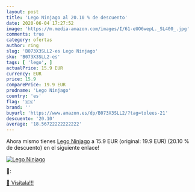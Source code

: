 ```yaml
---
layout: post
title: 'Lego Ninjago al 20.10 % de descuento'
date: 2020-06-04 17:27:52
image: 'https://m.media-amazon.com/images/I/61-eUO6wepL._SL400_.jpg'
comments: true
category: ofertas
author: ring
slug: 'B073X3SLL2-es Lego Ninjago'
sku: 'B073X3SLL2-es'
tags: [ 'lego', ]
actualPrice: 15.9 EUR
currency: EUR
price: 15.9
comparePrice: 19.9 EUR
prodname: 'Lego Ninjago'
country: 'es'
flag: '🇪🇸'
brand: ''
buyurl: 'https://www.amazon.es/dp/B073X3SLL2/?tag=tolees-21'
descuento: '20.10'
average: '18.56722222222222'
---
```


Ahora mismo tienes [Lego Ninjago](https://www.amazon.es/dp/B073X3SLL2/?tag=tolees-21) a 15.9 EUR (original: 19.9 EUR) (20.10 %  de descuento) en el siguiente enlace!

[![Lego Ninjago](https://m.media-amazon.com/images/I/61-eUO6wepL._SL400_.jpg)](https://www.amazon.es/dp/B073X3SLL2/?tag=tolees-21)

🔎:


[🛒 Visítala!!!](https://www.amazon.es/dp/B073X3SLL2/?tag=tolees-21)
